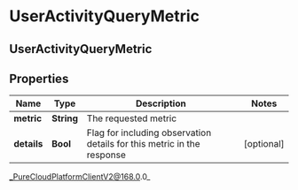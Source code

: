 # UserActivityQueryMetric

## UserActivityQueryMetric

## Properties

|Name | Type | Description | Notes|
|------------ | ------------- | ------------- | -------------|
| **metric** | **String** | The requested metric | |
| **details** | **Bool** | Flag for including observation details for this metric in the response | [optional] |



_PureCloudPlatformClientV2@168.0.0_
